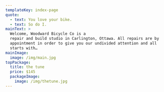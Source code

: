 ```yaml
---
templateKey: index-page
quote:
  - text: You love your bike.
  - text: So do I.
mainText: >
  Welcome, Woodward Bicycle Co is a
  repair and build studio in Carlington, Ottawa. All repairs are by
  appointment in order to give you our undivided attention and all
  starts with…
mainImage:
  image: /img/main.jpg
topPackage:
  title: the tune
  price: $145
  packageImage:
    image: /img/thetune.jpg
---
```


